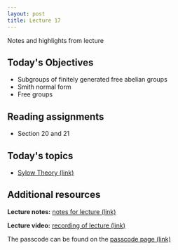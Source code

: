 ```yaml
---
layout: post
title: Lecture 17
---
```


Notes and highlights from lecture

## Today's Objectives

* Subgroups of finitely generated free abelian groups
* Smith normal form
* Free groups

## Reading assignments

* Section 20 and 21

## Today's topics
* <a target="_parent" href="https://wcasper.github.io/math407spring2021/topics/sylow-theory.html">Sylow Theory (link)</a>

## Additional resources

**Lecture notes:** <a target="_parent" href="https://wcasper.github.io/math407spring2021/extras/notes/407-lecture17.pdf">notes for lecture (link)</a>


**Lecture video:** <a target="_parent" href="https://fullerton.zoom.us/rec/share/Oef_HBpj1SAH8uYFDt1qyFrUUX4qV8xQgmU05Rs0SOQDow7XU6pLjDZF_LFp3JEi.Hqd851iy9EbiLRou">recording of lecture (link)</a>

The passcode can be found on the <a target="_parent" href="https://csufullerton.instructure.com/courses/3087997/pages/video-lecture-keys">passcode page (link)</a>






